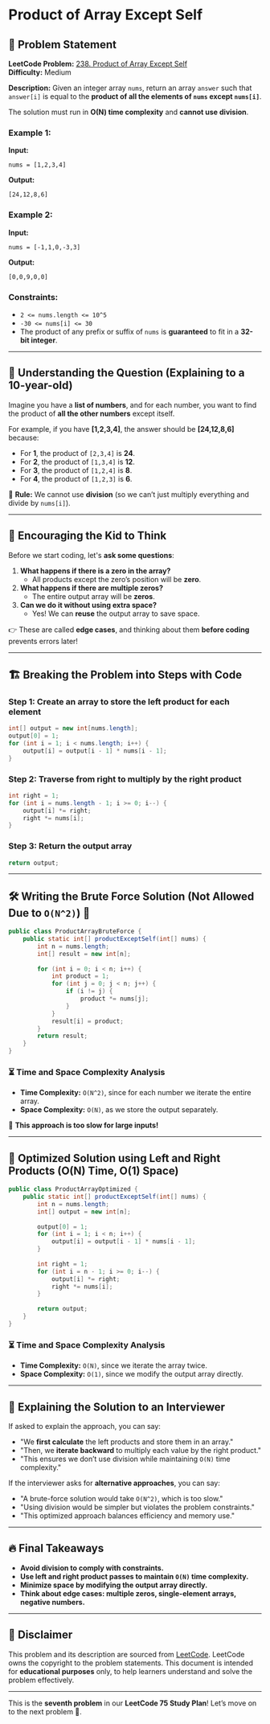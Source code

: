 # Product of Array Except Self

## 📌 Problem Statement

**LeetCode Problem:** [238. Product of Array Except Self](https://leetcode.com/problems/product-of-array-except-self/)  
**Difficulty:** Medium  

**Description:**
Given an integer array `nums`, return an array `answer` such that `answer[i]` is equal to the **product of all the elements of `nums` except `nums[i]`**.

The solution must run in **O(N) time complexity** and **cannot use division**.

### **Example 1:**
**Input:** 
```
nums = [1,2,3,4]
```
**Output:** 
```
[24,12,8,6]
```

### **Example 2:**
**Input:** 
```
nums = [-1,1,0,-3,3]
```
**Output:** 
```
[0,0,9,0,0]
```

### **Constraints:**
- `2 <= nums.length <= 10^5`
- `-30 <= nums[i] <= 30`
- The product of any prefix or suffix of `nums` is **guaranteed** to fit in a **32-bit integer**.

---

## 📌 Understanding the Question (Explaining to a 10-year-old)

Imagine you have a **list of numbers**, and for each number, you want to find the product of **all the other numbers** except itself.

For example, if you have **[1,2,3,4]**, the answer should be **[24,12,8,6]** because:
- For **1**, the product of `[2,3,4]` is **24**.
- For **2**, the product of `[1,3,4]` is **12**.
- For **3**, the product of `[1,2,4]` is **8**.
- For **4**, the product of `[1,2,3]` is **6**.

🚨 **Rule:** We cannot use **division** (so we can’t just multiply everything and divide by `nums[i]`).

---

## 🧠 Encouraging the Kid to Think

Before we start coding, let's **ask some questions**:
1. **What happens if there is a zero in the array?**
   - All products except the zero’s position will be **zero**.
2. **What happens if there are multiple zeros?**
   - The entire output array will be **zeros**.
3. **Can we do it without using extra space?**
   - Yes! We can **reuse** the output array to save space.

👉 These are called **edge cases**, and thinking about them **before coding** prevents errors later!

---

## 🏗️ Breaking the Problem into Steps with Code

### Step 1: Create an array to store the left product for each element
```java
int[] output = new int[nums.length];
output[0] = 1;
for (int i = 1; i < nums.length; i++) {
    output[i] = output[i - 1] * nums[i - 1];
}
```

### Step 2: Traverse from right to multiply by the right product
```java
int right = 1;
for (int i = nums.length - 1; i >= 0; i--) {
    output[i] *= right;
    right *= nums[i];
}
```

### Step 3: Return the output array
```java
return output;
```

---

## 🛠️ Writing the Brute Force Solution (Not Allowed Due to `O(N^2)`) 🚨

```java
public class ProductArrayBruteForce {
    public static int[] productExceptSelf(int[] nums) {
        int n = nums.length;
        int[] result = new int[n];
        
        for (int i = 0; i < n; i++) {
            int product = 1;
            for (int j = 0; j < n; j++) {
                if (i != j) {
                    product *= nums[j];
                }
            }
            result[i] = product;
        }
        return result;
    }
}
```

### ⏳ Time and Space Complexity Analysis
- **Time Complexity:** `O(N^2)`, since for each number we iterate the entire array.
- **Space Complexity:** `O(N)`, as we store the output separately.

🚨 **This approach is too slow for large inputs!**

---

## 🚀 Optimized Solution using Left and Right Products (O(N) Time, O(1) Space)

```java
public class ProductArrayOptimized {
    public static int[] productExceptSelf(int[] nums) {
        int n = nums.length;
        int[] output = new int[n];
        
        output[0] = 1;
        for (int i = 1; i < n; i++) {
            output[i] = output[i - 1] * nums[i - 1];
        }
        
        int right = 1;
        for (int i = n - 1; i >= 0; i--) {
            output[i] *= right;
            right *= nums[i];
        }
        
        return output;
    }
}
```

### ⏳ Time and Space Complexity Analysis
- **Time Complexity:** `O(N)`, since we iterate the array twice.
- **Space Complexity:** `O(1)`, since we modify the output array directly.

---

## 📢 Explaining the Solution to an Interviewer
If asked to explain the approach, you can say:
- "We **first calculate** the left products and store them in an array."
- "Then, we **iterate backward** to multiply each value by the right product."
- "This ensures we don’t use division while maintaining `O(N)` time complexity."

If the interviewer asks for **alternative approaches**, you can say:
- "A brute-force solution would take `O(N^2)`, which is too slow."
- "Using division would be simpler but violates the problem constraints."
- "This optimized approach balances efficiency and memory use."

---

## 🔥 Final Takeaways
- **Avoid division to comply with constraints.**
- **Use left and right product passes to maintain `O(N)` time complexity.**
- **Minimize space by modifying the output array directly.**
- **Think about edge cases: multiple zeros, single-element arrays, negative numbers.**

---

## 📜 Disclaimer
This problem and its description are sourced from [LeetCode](https://leetcode.com/problems/product-of-array-except-self/). LeetCode owns the copyright to the problem statements. This document is intended for **educational purposes** only, to help learners understand and solve the problem effectively.

---

This is the **seventh problem** in our **LeetCode 75 Study Plan**! Let’s move on to the next problem 🚀.